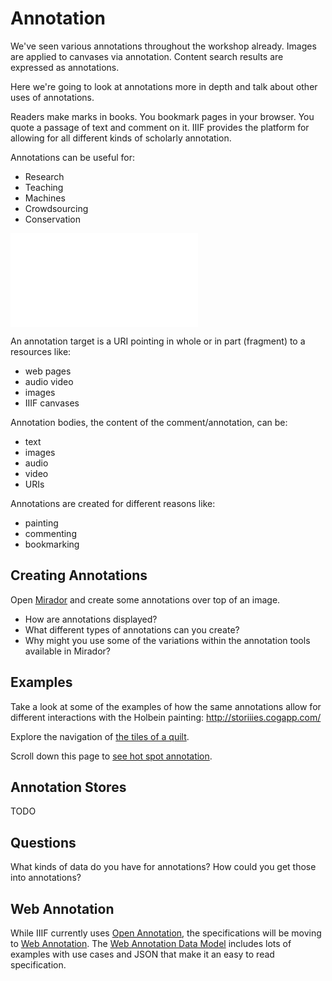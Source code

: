 # Annotation

<!-- #todo:600 write annotation section -->

We've seen various annotations throughout the workshop already. Images are applied to canvases via annotation. Content search results are expressed as annotations.

<!-- #todo:330 are there other instance in the workshop where we've already mentioned annotations? -->

Here we're going to look at annotations more in depth and talk about other uses of annotations.

Readers make marks in books. You bookmark pages in your browser. You quote a passage of text and comment on it. IIIF provides the platform for allowing for all different kinds of scholarly annotation.

Annotations can be useful for:
- Research
- Teaching
- Machines
- Crowdsourcing
- Conservation

<!-- #todo:470 maybe mention hypothesis? -->

<!-- #todo:230 While annotation is specified outside of IIIF it is useful to have a basic understanding of how annotations work. -->

![](../assets/images/annotation-body-target.md)

An annotation target is a URI pointing in whole or in part (fragment) to a resources like:
- web pages
- audio video
- images
- IIIF canvases

Annotation bodies, the content of the comment/annotation, can be:
- text
- images
- audio
- video
- URIs

Annotations are created for different reasons like:
- painting
- commenting
- bookmarking

## Creating Annotations

Open [Mirador](../presentation/mirador.md) and create some annotations over top of an image.

- How are annotations displayed?
- What different types of annotations can you create?
- Why might you use some of the variations within the annotation tools available in Mirador?

## Examples

Take a look at some of the examples of how the same annotations allow for different interactions with the Holbein painting:
http://storiiies.cogapp.com/

<!-- #todoplus:40 make video of one of the holbein examples -->

Explore the navigation of [the tiles of a quilt](http://ghp.wellcomecollection.org/annotation-viewer/quilt).

Scroll down this page to [see hot spot annotation](https://www.vam.ac.uk/articles/the-butler-bowdon-cope).

## Annotation Stores

TODO

<!-- #todo:650 write section on annotation stores -->

## Questions

What kinds of data do you have for annotations?  How could you get those into annotations?

<!-- #todo:250 add example of hot spot annotation. V&A? -->

## Web Annotation

While IIIF currently uses [Open Annotation][open-annotation], the specifications will be moving to [Web Annotation][web-annotation]. The [Web Annotation Data Model][web-annotation-data-model] includes lots of examples with use cases and JSON that make it an easy to read specification.

[open-annotation]: http://iiif.io/api/annex/openannotation/index.html
[web-annotation]: https://www.w3.org/blog/news/archives/6156
[web-annotation-data-model]: https://www.w3.org/TR/2017/REC-annotation-model-20170223/
